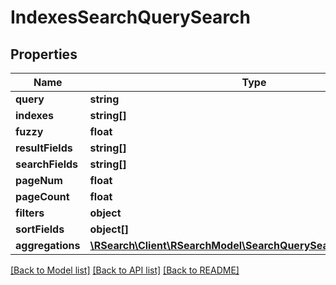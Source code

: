 # IndexesSearchQuerySearch

## Properties
Name | Type | Description | Notes
------------ | ------------- | ------------- | -------------
**query** | **string** |  | 
**indexes** | **string[]** |  | 
**fuzzy** | **float** |  | [optional] 
**resultFields** | **string[]** |  | [optional] 
**searchFields** | **string[]** |  | [optional] 
**pageNum** | **float** |  | [optional] 
**pageCount** | **float** |  | [optional] 
**filters** | **object** |  | [optional] 
**sortFields** | **object[]** |  | [optional] 
**aggregations** | [**\RSearch\Client\RSearchModel\SearchQuerySearchAggregations[]**](SearchQuerySearchAggregations.md) |  | [optional] 

[[Back to Model list]](../README.md#documentation-for-models) [[Back to API list]](../README.md#documentation-for-api-endpoints) [[Back to README]](../README.md)


